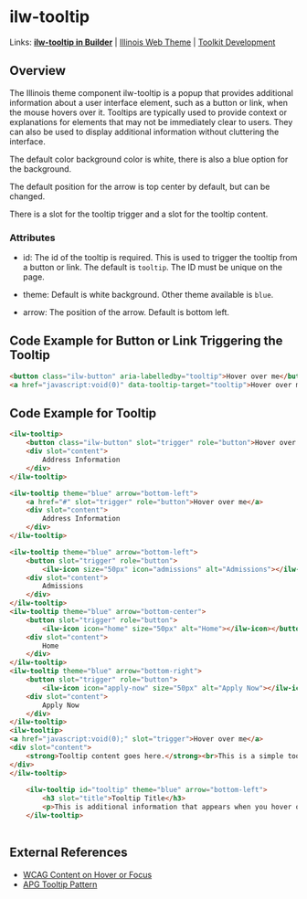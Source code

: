 # ilw-tooltip

Links: **[ilw-tooltip in Builder](https://builder3.toolkit.illinois.edu/component/ilw-tooltip/index.html)** | 
[Illinois Web Theme](https://webtheme.illinois.edu/) | 
[Toolkit Development](https://github.com/web-illinois/toolkit-management)

## Overview

The Illinois theme component ilw-tooltip is a popup that provides additional information about a user interface element, such as a button or link, when the mouse hovers over it.
Tooltips are typically used to provide context or explanations for elements that may not be immediately clear to users. They can also be used to display additional information without cluttering the interface.

The default color background color is white, there is also a blue option for the background.

The default position for the arrow is top center by default, but can be changed.

There is a slot for the tooltip trigger and a slot for the tooltip content.

### Attributes
* id: The id of the tooltip is required. This is used to trigger the tooltip from a button or link. The default is `tooltip`. The ID must be unique on the page.

* theme: Default is white background. Other theme available is ```blue```.

* arrow: The position of the arrow. Default is bottom left.

## Code Example for Button or Link Triggering the Tooltip

```html
<button class="ilw-button" aria-labelledby="tooltip">Hover over me</button>
<a href="javascript:void(0)" data-tooltip-target="tooltip">Hover over me</a>
```
## Code Example for Tooltip

```html
<ilw-tooltip>
    <button class="ilw-button" slot="trigger" role="button">Hover over me</button>
    <div slot="content">
        Address Information
    </div>
</ilw-tooltip>

<ilw-tooltip theme="blue" arrow="bottom-left">
    <a href="#" slot="trigger" role="button">Hover over me</a>
    <div slot="content">
        Address Information
    </div>
</ilw-tooltip>

<ilw-tooltip theme="blue" arrow="bottom-left">
    <button slot="trigger" role="button">
        <ilw-icon size="50px" icon="admissions" alt="Admissions"></ilw-icon></button>
    <div slot="content">
        Admissions
    </div>
</ilw-tooltip>
<ilw-tooltip theme="blue" arrow="bottom-center">
    <button slot="trigger" role="button">
        <ilw-icon icon="home" size="50px" alt="Home"></ilw-icon></button>
    <div slot="content">
        Home
    </div>
</ilw-tooltip>
<ilw-tooltip theme="blue" arrow="bottom-right">
    <button slot="trigger" role="button">
        <ilw-icon icon="apply-now" size="50px" alt="Apply Now"></ilw-icon></button>
    <div slot="content">
        Apply Now
    </div>
</ilw-tooltip>
<ilw-tooltip>
<a href="javascript:void(0);" slot="trigger">Hover over me</a>
<div slot="content">
    <strong>Tooltip content goes here.</strong><br>This is a simple tooltip example.
</div>
</ilw-tooltip>
    
    <ilw-tooltip id="tooltip" theme="blue" arrow="bottom-left">
        <h3 slot="title">Tooltip Title</h3>
        <p>This is additional information that appears when you hover over the button.</p>
    </ilw-tooltip>
    
```

## External References
- [WCAG Content on Hover or Focus](https://www.w3.org/WAI/WCAG22/Understanding/content-on-hover-or-focus.html)
- [APG Tooltip Pattern](https://www.w3.org/WAI/ARIA/apg/patterns/tooltip/)
